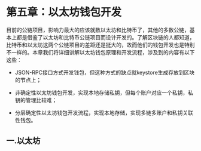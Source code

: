 
# 第五章：以太坊钱包开发

目前的公链项目，影响力最大的应该就数以太坊和比特币了，其他的多数公链，基本上都是借鉴了以太坊和比特币公链项目而设计开发的。了解区块链的人都知道，比特币和以太坊这两个公链项目的差距还是挺大的，故而他们的钱包开发也是特别不一样的。本章我们将详细讲解以太坊钱包原理和开发流程，涉及到的内容有以下这些：

* JSON-RPC接口方式开发钱包，但这种方式的缺点就keystore生成存放到区块的节点上；

* 非确定性以太坊钱包开发，实现本地存储私钥，但每个账户对应一个私钥，私钥的管理比较难；

* 分层确定性以太坊钱包开发流程，实现本地存储，实现多链多账户和私钥关联性钱包。


## 一.以太坊

